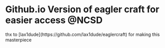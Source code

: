 <h1>Github.io Version of eagler craft for easier access @NCSD</h1>

<p>thx to [lax1dude](https://github.com/lax1dude/eaglercraft) for making this masterpiece</p>
